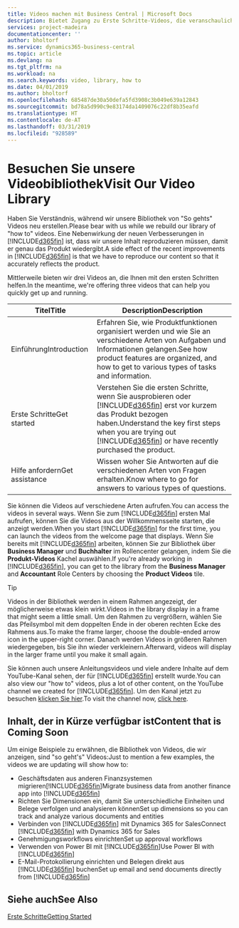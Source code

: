 ```yaml
---
title: Videos machen mit Business Central | Microsoft Docs
description: Bietet Zugang zu Erste Schritte-Videos, die veranschaulichen, wie häufige Aufgaben ausgeführt werden.
services: project-madeira
documentationcenter: ''
author: bholtorf
ms.service: dynamics365-business-central
ms.topic: article
ms.devlang: na
ms.tgt_pltfrm: na
ms.workload: na
ms.search.keywords: video, library, how to
ms.date: 04/01/2019
ms.author: bholtorf
ms.openlocfilehash: 685487de30a50defa5fd3908c3b049e639a12843
ms.sourcegitcommit: bd78a5d990c9e83174da1409076c22df8b35eafd
ms.translationtype: HT
ms.contentlocale: de-AT
ms.lasthandoff: 03/31/2019
ms.locfileid: "928589"
---
```

# <a name="visit-our-video-library"></a><span data-ttu-id="9b4eb-103">Besuchen Sie unsere Videobibliothek</span><span class="sxs-lookup"><span data-stu-id="9b4eb-103">Visit Our Video Library</span></span>
<span data-ttu-id="9b4eb-104">Haben Sie Verständnis, während wir unsere Bibliothek von "So gehts" Videos neu erstellen.</span><span class="sxs-lookup"><span data-stu-id="9b4eb-104">Please bear with us while we rebuild our library of "how to" videos.</span></span> <span data-ttu-id="9b4eb-105">Eine Nebenwirkung der neuen Verbesserungen in [!INCLUDE[d365fin](includes/d365fin_md.md)] ist, dass wir unsere Inhalt reproduzieren müssen, damit er genau das Produkt wiedergibt.</span><span class="sxs-lookup"><span data-stu-id="9b4eb-105">A side effect of the recent improvements in [!INCLUDE[d365fin](includes/d365fin_md.md)] is that we have to reproduce our content so that it accurately reflects the product.</span></span>

<span data-ttu-id="9b4eb-106">Mittlerweile bieten wir drei Videos an, die Ihnen mit den ersten Schritten helfen.</span><span class="sxs-lookup"><span data-stu-id="9b4eb-106">In the meantime, we're offering three videos that can help you quickly get up and running.</span></span>

|<span data-ttu-id="9b4eb-107">Titel</span><span class="sxs-lookup"><span data-stu-id="9b4eb-107">Title</span></span>|<span data-ttu-id="9b4eb-108">Description</span><span class="sxs-lookup"><span data-stu-id="9b4eb-108">Description</span></span>|
|----|----|
|<span data-ttu-id="9b4eb-109">Einführung</span><span class="sxs-lookup"><span data-stu-id="9b4eb-109">Introduction</span></span>|<span data-ttu-id="9b4eb-110">Erfahren Sie, wie Produktfunktionen organisiert werden und wie Sie an verschiedene Arten von Aufgaben und Informationen gelangen.</span><span class="sxs-lookup"><span data-stu-id="9b4eb-110">See how product features are organized, and how to get to various types of tasks and information.</span></span>|
|<span data-ttu-id="9b4eb-111">Erste Schritte</span><span class="sxs-lookup"><span data-stu-id="9b4eb-111">Get started</span></span>|<span data-ttu-id="9b4eb-112">Verstehen Sie die ersten Schritte, wenn Sie ausprobieren oder [!INCLUDE[d365fin](includes/d365fin_md.md)] erst vor kurzem das Produkt bezogen haben.</span><span class="sxs-lookup"><span data-stu-id="9b4eb-112">Understand the key first steps when you are trying out [!INCLUDE[d365fin](includes/d365fin_md.md)] or have recently purchased the product.</span></span> |
|<span data-ttu-id="9b4eb-113">Hilfe anfordern</span><span class="sxs-lookup"><span data-stu-id="9b4eb-113">Get assistance</span></span>|<span data-ttu-id="9b4eb-114">Wissen woher Sie Antworten auf die verschiedenen Arten von Fragen erhalten.</span><span class="sxs-lookup"><span data-stu-id="9b4eb-114">Know where to go for answers to various types of questions.</span></span>|

<span data-ttu-id="9b4eb-115">Sie können die Videos auf verschiedene Arten aufrufen.</span><span class="sxs-lookup"><span data-stu-id="9b4eb-115">You can access the videos in several ways.</span></span> <span data-ttu-id="9b4eb-116">Wenn Sie zum [!INCLUDE[d365fin](includes/d365fin_md.md)] ersten Mal aufrufen, können Sie die Videos aus der Willkommensseite starten, die anzeigt werden.</span><span class="sxs-lookup"><span data-stu-id="9b4eb-116">When you start [!INCLUDE[d365fin](includes/d365fin_md.md)] for the first time, you can launch the videos from the welcome page that displays.</span></span> <span data-ttu-id="9b4eb-117">Wenn Sie bereits mit [!INCLUDE[d365fin](includes/d365fin_md.md)] arbeiten, können Sie zur Bibliothek über **Business Manager** und **Buchhalter** im Rollencenter gelangen, indem Sie die **Produkt-Videos** Kachel auswählen.</span><span class="sxs-lookup"><span data-stu-id="9b4eb-117">If you're already working in [!INCLUDE[d365fin](includes/d365fin_md.md)], you can get to the library from the **Business Manager** and **Accountant** Role Centers by choosing the **Product Videos** tile.</span></span>

> [!Tip]  
> <span data-ttu-id="9b4eb-118">Videos in der Bibliothek werden in einem Rahmen angezeigt, der möglicherweise etwas klein wirkt.</span><span class="sxs-lookup"><span data-stu-id="9b4eb-118">Videos in the library display in a frame that might seem a little small.</span></span> <span data-ttu-id="9b4eb-119">Um den Rahmen zu vergrößern, wählen Sie das Pfeilsymbol mit dem doppelten Ende in der oberen rechten Ecke des Rahmens aus.</span><span class="sxs-lookup"><span data-stu-id="9b4eb-119">To make the frame larger, choose the double-ended arrow icon in the upper-right corner.</span></span> <span data-ttu-id="9b4eb-120">Danach werden Videos in größeren Rahmen wiedergegeben, bis Sie ihn wieder verkleinern.</span><span class="sxs-lookup"><span data-stu-id="9b4eb-120">Afterward, videos will display in the larger frame until you make it small again.</span></span>

<span data-ttu-id="9b4eb-121">Sie können auch unsere Anleitungsvideos und viele andere Inhalte auf dem YouTube-Kanal sehen, der für [!INCLUDE[d365fin](includes/d365fin_md.md)] erstellt wurde.</span><span class="sxs-lookup"><span data-stu-id="9b4eb-121">You can also view our "how to" videos, plus a lot of other content, on the YouTube channel we created for [!INCLUDE[d365fin](includes/d365fin_md.md)].</span></span> <span data-ttu-id="9b4eb-122">Um den Kanal jetzt zu besuchen [klicken Sie hier](https://go.microsoft.com/fwlink/?linkid=851533).</span><span class="sxs-lookup"><span data-stu-id="9b4eb-122">To visit the channel now, [click here](https://go.microsoft.com/fwlink/?linkid=851533).</span></span>

## <a name="content-that-is-coming-soon"></a><span data-ttu-id="9b4eb-123">Inhalt, der in Kürze verfügbar ist</span><span class="sxs-lookup"><span data-stu-id="9b4eb-123">Content that is Coming Soon</span></span>
<span data-ttu-id="9b4eb-124">Um einige Beispiele zu erwähnen, die Bibliothek von Videos, die wir anzeigen, sind "so geht's" Videos:</span><span class="sxs-lookup"><span data-stu-id="9b4eb-124">Just to mention a few examples, the videos we are updating will show how to:</span></span>  

* <span data-ttu-id="9b4eb-125">Geschäftsdaten aus anderen Finanzsystemen migrieren[!INCLUDE[d365fin](includes/d365fin_md.md)]</span><span class="sxs-lookup"><span data-stu-id="9b4eb-125">Migrate business data from another finance app into [!INCLUDE[d365fin](includes/d365fin_md.md)]</span></span>  
* <span data-ttu-id="9b4eb-126">Richten Sie Dimensionen ein, damit Sie unterschiedliche Einheiten und Belege verfolgen und analysieren können</span><span class="sxs-lookup"><span data-stu-id="9b4eb-126">Set up dimensions so you can track and analyze various documents and entities</span></span>
* <span data-ttu-id="9b4eb-127">Verbinden von [!INCLUDE[d365fin](includes/d365fin_md.md)] mit Dynamics 365 for Sales</span><span class="sxs-lookup"><span data-stu-id="9b4eb-127">Connect [!INCLUDE[d365fin](includes/d365fin_md.md)] with Dynamics 365 for Sales</span></span>
* <span data-ttu-id="9b4eb-128">Genehmigungsworkflows einrichten</span><span class="sxs-lookup"><span data-stu-id="9b4eb-128">Set up approval workflows</span></span>  
* <span data-ttu-id="9b4eb-129">Verwenden von Power BI mit [!INCLUDE[d365fin](includes/d365fin_md.md)]</span><span class="sxs-lookup"><span data-stu-id="9b4eb-129">Use Power BI with [!INCLUDE[d365fin](includes/d365fin_md.md)]</span></span>  
* <span data-ttu-id="9b4eb-130">E-Mail-Protokollierung einrichten und Belegen direkt aus [!INCLUDE[d365fin](includes/d365fin_md.md)] buchen</span><span class="sxs-lookup"><span data-stu-id="9b4eb-130">Set up email and send documents directly from [!INCLUDE[d365fin](includes/d365fin_md.md)]</span></span>  

## <a name="see-also"></a><span data-ttu-id="9b4eb-131">Siehe auch</span><span class="sxs-lookup"><span data-stu-id="9b4eb-131">See Also</span></span>
[<span data-ttu-id="9b4eb-132">Erste Schritte</span><span class="sxs-lookup"><span data-stu-id="9b4eb-132">Getting Started</span></span>](product-get-started.md)
